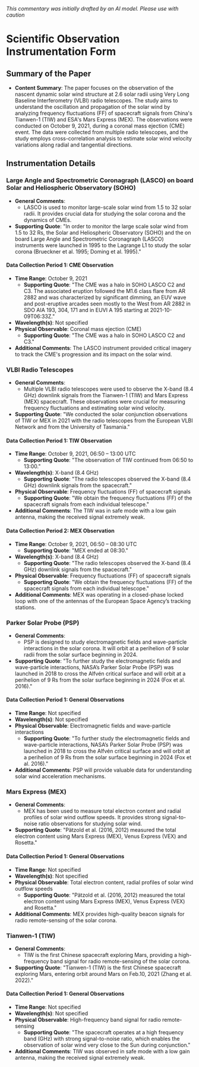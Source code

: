 _This commentary was initially drafted by an AI model. Please use with caution_

# Scientific Observation Instrumentation Form

## Summary of the Paper
- **Content Summary**: The paper focuses on the observation of the nascent dynamic solar wind structure at 2.6 solar radii using Very Long Baseline Interferometry (VLBI) radio telescopes. The study aims to understand the oscillation and propagation of the solar wind by analyzing frequency fluctuations (FF) of spacecraft signals from China's Tianwen-1 (TIW) and ESA's Mars Express (MEX). The observations were conducted on October 9, 2021, during a coronal mass ejection (CME) event. The data were collected from multiple radio telescopes, and the study employs cross-correlation analysis to estimate solar wind velocity variations along radial and tangential directions.

## Instrumentation Details

### Large Angle and Spectrometric Coronagraph (LASCO) on board Solar and Heliospheric Observatory (SOHO)
- **General Comments**:
   - LASCO is used to monitor large-scale solar wind from 1.5 to 32 solar radii. It provides crucial data for studying the solar corona and the dynamics of CMEs.
- **Supporting Quote**: "In order to monitor the large scale solar wind from 1.5 to 32 Rs, the Solar and Heliospheric Observatory (SOHO) and the on board Large Angle and Spectrometric Coronagraph (LASCO) instruments were launched in 1995 to the Lagrange L1 to study the solar corona (Brueckner et al. 1995; Doming et al. 1995)."

#### Data Collection Period 1: CME Observation
- **Time Range**: October 9, 2021
   - **Supporting Quote**: "The CME was a halo in SOHO LASCO C2 and C3. The associated eruption followed the M1.6 class flare from AR 2882 and was characterized by significant dimming, an EUV wave and post-eruptive arcades seen mostly to the West from AR 2882 in SDO AIA 193, 304, 171 and in EUVI A 195 starting at 2021-10-09T06:33Z."
- **Wavelength(s)**: Not specified
- **Physical Observable**: Coronal mass ejection (CME)
   - **Supporting Quote**: "The CME was a halo in SOHO LASCO C2 and C3."
- **Additional Comments**: The LASCO instrument provided critical imagery to track the CME's progression and its impact on the solar wind.

### VLBI Radio Telescopes
- **General Comments**:
   - Multiple VLBI radio telescopes were used to observe the X-band (8.4 GHz) downlink signals from the Tianwen-1 (TIW) and Mars Express (MEX) spacecraft. These observations were crucial for measuring frequency fluctuations and estimating solar wind velocity.
- **Supporting Quote**: "We conducted the solar conjunction observations of TIW or MEX in 2021 with the radio telescopes from the European VLBI Network and from the University of Tasmania."

#### Data Collection Period 1: TIW Observation
- **Time Range**: October 9, 2021, 06:50 – 13:00 UTC
   - **Supporting Quote**: "The observation of TIW continued from 06:50 to 13:00."
- **Wavelength(s)**: X-band (8.4 GHz)
   - **Supporting Quote**: "The radio telescopes observed the X-band (8.4 GHz) downlink signals from the spacecraft."
- **Physical Observable**: Frequency fluctuations (FF) of spacecraft signals
   - **Supporting Quote**: "We obtain the frequency fluctuations (FF) of the spacecraft signals from each individual telescope."
- **Additional Comments**: The TIW was in safe mode with a low gain antenna, making the received signal extremely weak.

#### Data Collection Period 2: MEX Observation
- **Time Range**: October 9, 2021, 06:50 – 08:30 UTC
   - **Supporting Quote**: "MEX ended at 08:30."
- **Wavelength(s)**: X-band (8.4 GHz)
   - **Supporting Quote**: "The radio telescopes observed the X-band (8.4 GHz) downlink signals from the spacecraft."
- **Physical Observable**: Frequency fluctuations (FF) of spacecraft signals
   - **Supporting Quote**: "We obtain the frequency fluctuations (FF) of the spacecraft signals from each individual telescope."
- **Additional Comments**: MEX was operating in a closed-phase locked loop with one of the antennas of the European Space Agency’s tracking stations.

### Parker Solar Probe (PSP)
- **General Comments**:
   - PSP is designed to study electromagnetic fields and wave-particle interactions in the solar corona. It will orbit at a perihelion of 9 solar radii from the solar surface beginning in 2024.
- **Supporting Quote**: "To further study the electromagnetic fields and wave-particle interactions, NASA’s Parker Solar Probe (PSP) was launched in 2018 to cross the Alfvén critical surface and will orbit at a perihelion of 9 Rs from the solar surface beginning in 2024 (Fox et al. 2016)."

#### Data Collection Period 1: General Observations
- **Time Range**: Not specified
- **Wavelength(s)**: Not specified
- **Physical Observable**: Electromagnetic fields and wave-particle interactions
   - **Supporting Quote**: "To further study the electromagnetic fields and wave-particle interactions, NASA’s Parker Solar Probe (PSP) was launched in 2018 to cross the Alfvén critical surface and will orbit at a perihelion of 9 Rs from the solar surface beginning in 2024 (Fox et al. 2016)."
- **Additional Comments**: PSP will provide valuable data for understanding solar wind acceleration mechanisms.

### Mars Express (MEX)
- **General Comments**:
   - MEX has been used to measure total electron content and radial profiles of solar wind outflow speeds. It provides strong signal-to-noise ratio observations for studying solar wind.
- **Supporting Quote**: "Pätzold et al. (2016, 2012) measured the total electron content using Mars Express (MEX), Venus Express (VEX) and Rosetta."

#### Data Collection Period 1: General Observations
- **Time Range**: Not specified
- **Wavelength(s)**: Not specified
- **Physical Observable**: Total electron content, radial profiles of solar wind outflow speeds
   - **Supporting Quote**: "Pätzold et al. (2016, 2012) measured the total electron content using Mars Express (MEX), Venus Express (VEX) and Rosetta."
- **Additional Comments**: MEX provides high-quality beacon signals for radio remote-sensing of the solar corona.

### Tianwen-1 (TIW)
- **General Comments**:
   - TIW is the first Chinese spacecraft exploring Mars, providing a high-frequency band signal for radio remote-sensing of the solar corona.
- **Supporting Quote**: "Tianwen-1 (TIW) is the first Chinese spacecraft exploring Mars, entering orbit around Mars on Feb.10, 2021 (Zhang et al. 2022)."

#### Data Collection Period 1: General Observations
- **Time Range**: Not specified
- **Wavelength(s)**: Not specified
- **Physical Observable**: High-frequency band signal for radio remote-sensing
   - **Supporting Quote**: "The spacecraft operates at a high frequency band (GHz) with strong signal-to-noise ratio, which enables the observation of solar wind very close to the Sun during conjunction."
- **Additional Comments**: TIW was observed in safe mode with a low gain antenna, making the received signal extremely weak.
